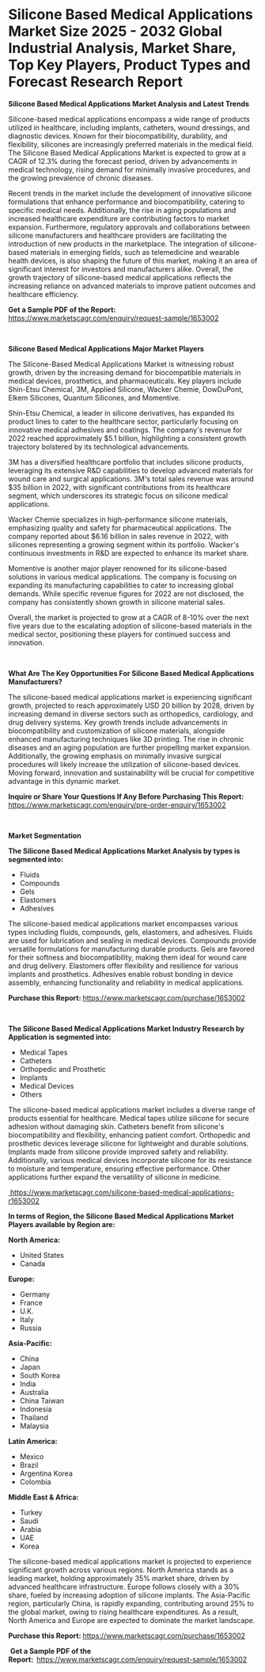<p><h1>Silicone Based Medical Applications Market Size 2025 - 2032 Global Industrial Analysis, Market Share, Top Key Players, Product Types and Forecast Research Report</h1></p><p><strong>Silicone Based Medical Applications Market Analysis and Latest Trends</strong></p>
<p><p>Silicone-based medical applications encompass a wide range of products utilized in healthcare, including implants, catheters, wound dressings, and diagnostic devices. Known for their biocompatibility, durability, and flexibility, silicones are increasingly preferred materials in the medical field. The Silicone Based Medical Applications Market is expected to grow at a CAGR of 12.3% during the forecast period, driven by advancements in medical technology, rising demand for minimally invasive procedures, and the growing prevalence of chronic diseases.</p><p>Recent trends in the market include the development of innovative silicone formulations that enhance performance and biocompatibility, catering to specific medical needs. Additionally, the rise in aging populations and increased healthcare expenditure are contributing factors to market expansion. Furthermore, regulatory approvals and collaborations between silicone manufacturers and healthcare providers are facilitating the introduction of new products in the marketplace. The integration of silicone-based materials in emerging fields, such as telemedicine and wearable health devices, is also shaping the future of this market, making it an area of significant interest for investors and manufacturers alike. Overall, the growth trajectory of silicone-based medical applications reflects the increasing reliance on advanced materials to improve patient outcomes and healthcare efficiency.</p></p>
<p><strong>Get a Sample PDF of the Report:&nbsp;</strong> <a href="https://www.marketscagr.com/enquiry/request-sample/1653002?utm_campaign=3287&utm_medium=2&utm_source=Github&utm_content=ia&utm_term=18042025&utm_id=silicone-based-medical-applications">https://www.marketscagr.com/enquiry/request-sample/1653002</a></p>
<p>&nbsp;</p>
<p><strong>Silicone Based Medical Applications Major Market Players</strong></p>
<p><p>The Silicone-Based Medical Applications Market is witnessing robust growth, driven by the increasing demand for biocompatible materials in medical devices, prosthetics, and pharmaceuticals. Key players include Shin-Etsu Chemical, 3M, Applied Silicone, Wacker Chemie, DowDuPont, Elkem Silicones, Quantum Silicones, and Momentive.</p><p>Shin-Etsu Chemical, a leader in silicone derivatives, has expanded its product lines to cater to the healthcare sector, particularly focusing on innovative medical adhesives and coatings. The company's revenue for 2022 reached approximately $5.1 billion, highlighting a consistent growth trajectory bolstered by its technological advancements.</p><p>3M has a diversified healthcare portfolio that includes silicone products, leveraging its extensive R&D capabilities to develop advanced materials for wound care and surgical applications. 3M's total sales revenue was around $35 billion in 2022, with significant contributions from its healthcare segment, which underscores its strategic focus on silicone medical applications.</p><p>Wacker Chemie specializes in high-performance silicone materials, emphasizing quality and safety for pharmaceutical applications. The company reported about $6.16 billion in sales revenue in 2022, with silicones representing a growing segment within its portfolio. Wacker's continuous investments in R&D are expected to enhance its market share.</p><p>Momentive is another major player renowned for its silicone-based solutions in various medical applications. The company is focusing on expanding its manufacturing capabilities to cater to increasing global demands. While specific revenue figures for 2022 are not disclosed, the company has consistently shown growth in silicone material sales.</p><p>Overall, the market is projected to grow at a CAGR of 8-10% over the next five years due to the escalating adoption of silicone-based materials in the medical sector, positioning these players for continued success and innovation.</p></p>
<p>&nbsp;</p>
<p><strong>What Are The Key Opportunities For Silicone Based Medical Applications Manufacturers?</strong></p>
<p><p>The silicone-based medical applications market is experiencing significant growth, projected to reach approximately USD 20 billion by 2028, driven by increasing demand in diverse sectors such as orthopedics, cardiology, and drug delivery systems. Key growth trends include advancements in biocompatibility and customization of silicone materials, alongside enhanced manufacturing techniques like 3D printing. The rise in chronic diseases and an aging population are further propelling market expansion. Additionally, the growing emphasis on minimally invasive surgical procedures will likely increase the utilization of silicone-based devices. Moving forward, innovation and sustainability will be crucial for competitive advantage in this dynamic market.</p></p>
<p><strong>Inquire or Share Your Questions If Any Before Purchasing This Report:</strong> <a href="https://www.marketscagr.com/enquiry/pre-order-enquiry/1653002?utm_campaign=3287&utm_medium=2&utm_source=Github&utm_content=ia&utm_term=18042025&utm_id=silicone-based-medical-applications">https://www.marketscagr.com/enquiry/pre-order-enquiry/1653002</a></p>
<p>&nbsp;</p>
<p><strong>Market Segmentation</strong></p>
<p><strong>The Silicone Based Medical Applications Market Analysis by types is segmented into:</strong></p>
<p><ul><li>Fluids</li><li>Compounds</li><li>Gels</li><li>Elastomers</li><li>Adhesives</li></ul></p>
<p><p>The silicone-based medical applications market encompasses various types including fluids, compounds, gels, elastomers, and adhesives. Fluids are used for lubrication and sealing in medical devices. Compounds provide versatile formulations for manufacturing durable products. Gels are favored for their softness and biocompatibility, making them ideal for wound care and drug delivery. Elastomers offer flexibility and resilience for various implants and prosthetics. Adhesives enable robust bonding in device assembly, enhancing functionality and reliability in medical applications.</p></p>
<p><strong>Purchase this Report:&nbsp;</strong><a href="https://www.marketscagr.com/purchase/1653002?utm_campaign=3287&utm_medium=2&utm_source=Github&utm_content=ia&utm_term=18042025&utm_id=silicone-based-medical-applications">https://www.marketscagr.com/purchase/1653002</a></p>
<p>&nbsp;</p>
<p><strong>The Silicone Based Medical Applications Market Industry Research by Application is segmented into:</strong></p>
<p><ul><li>Medical Tapes</li><li>Catheters</li><li>Orthopedic and Prosthetic</li><li>Implants</li><li>Medical Devices</li><li>Others</li></ul></p>
<p><p>The silicone-based medical applications market includes a diverse range of products essential for healthcare. Medical tapes utilize silicone for secure adhesion without damaging skin. Catheters benefit from silicone's biocompatibility and flexibility, enhancing patient comfort. Orthopedic and prosthetic devices leverage silicone for lightweight and durable solutions. Implants made from silicone provide improved safety and reliability. Additionally, various medical devices incorporate silicone for its resistance to moisture and temperature, ensuring effective performance. Other applications further expand the versatility of silicone in medicine.</p></p>
<p><a href="https://www.marketscagr.com/silicone-based-medical-applications-r1653002?utm_campaign=3287&utm_medium=2&utm_source=Github&utm_content=ia&utm_term=18042025&utm_id=silicone-based-medical-applications">&nbsp;https://www.marketscagr.com/silicone-based-medical-applications-r1653002</a></p>
<p><strong>In terms of Region, the Silicone Based Medical Applications Market Players available by Region are:</strong></p>
<p>
    <p> <strong> North America: </strong>
        <ul>
            <li>United States</li>
            <li>Canada</li>
        </ul>
        </p> 
    <p> <strong> Europe: </strong>
        <ul>
            <li>Germany</li>
            <li>France</li>
            <li>U.K.</li>
            <li>Italy</li>
            <li>Russia</li>
        </ul>
        </p> 
    <p> <strong> Asia-Pacific: </strong>
        <ul>
            <li>China</li>
            <li>Japan</li>
            <li>South Korea</li>
            <li>India</li>
            <li>Australia</li>
            <li>China Taiwan</li>
            <li>Indonesia</li>
            <li>Thailand</li>
            <li>Malaysia</li>
        </ul>
        </p> 
    <p> <strong> Latin America: </strong>
        <ul>
            <li>Mexico</li>
            <li>Brazil</li>
            <li>Argentina Korea</li>
            <li>Colombia</li>
        </ul>
        </p> 
    <p> <strong> Middle East & Africa: </strong>
        <ul>
            <li>Turkey</li>
            <li>Saudi</li>
            <li>Arabia</li>
            <li>UAE</li>
            <li>Korea</li>
        </ul>
    </p>
    </p>
<p><p>The silicone-based medical applications market is projected to experience significant growth across various regions. North America stands as a leading market, holding approximately 35% market share, driven by advanced healthcare infrastructure. Europe follows closely with a 30% share, fueled by increasing adoption of silicone implants. The Asia-Pacific region, particularly China, is rapidly expanding, contributing around 25% to the global market, owing to rising healthcare expenditures. As a result, North America and Europe are expected to dominate the market landscape.</p></p>
<p><strong>Purchase this Report: </strong><a href="https://www.marketscagr.com/purchase/1653002?utm_campaign=3287&utm_medium=2&utm_source=Github&utm_content=ia&utm_term=18042025&utm_id=silicone-based-medical-applications">https://www.marketscagr.com/purchase/1653002</a></p>
<p>&nbsp;<strong>Get a Sample PDF of the Report:&nbsp;&nbsp;</strong><a href="https://www.marketscagr.com/enquiry/request-sample/1653002?utm_campaign=3287&utm_medium=2&utm_source=Github&utm_content=ia&utm_term=18042025&utm_id=silicone-based-medical-applications">https://www.marketscagr.com/enquiry/request-sample/1653002</a></p>
<p><strong></strong></p>
<p><p></p><p></p><p></p></p>